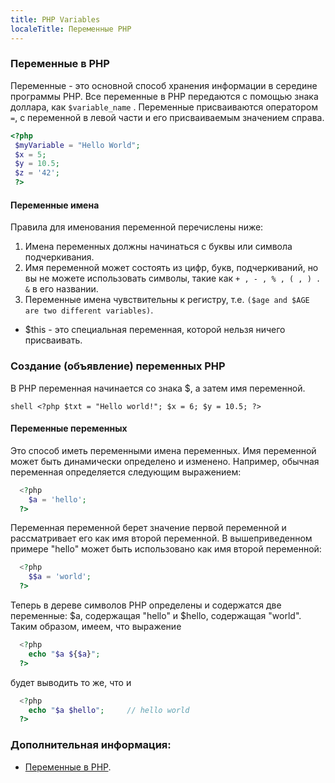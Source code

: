 ```yaml
---
title: PHP Variables
localeTitle: Переменные PHP
---
```

### Переменные в PHP

  Переменные - это основной способ хранения информации в середине программы PHP. Все переменные в PHP передаются с помощью знака доллара, как `$variable_name` . Переменные присваиваются оператором `=`, с переменной в левой части и его присваиваемым значением справа.

```PHP
<?php 
 $myVariable = "Hello World"; 
 $x = 5; 
 $y = 10.5; 
 $z = '42'; 
 ?> 
```

#### Переменные имена

  Правила для именования переменной перечислены ниже:

  1. Имена переменных должны начинаться с буквы или символа подчеркивания.
  2. Имя переменной может состоять из цифр, букв, подчеркиваний, но вы не можете использовать символы, такие как `+ , - , % , ( , ) . &`
  в его названии.
  3. Переменные имена чувствительны к регистру, т.е. `($age and $AGE are two different variables)`.

   * $this - это специальная переменная, которой нельзя ничего присваивать.

### Создание (объявление) переменных PHP

  В PHP переменная начинается со знака $, а затем имя переменной.

`shell <?php $txt = "Hello world!"; $x = 6; $y = 10.5; ?>`

#### Переменные переменных

  Это способ иметь переменными имена переменных. Имя переменной может быть динамически определено и изменено.
Например, обычная переменная определяется следующим выражением:

```PHP
  <?php
    $a = 'hello';
  ?>
```

  Переменная переменной берет значение первой переменной и рассматривает его как имя второй переменной. В вышеприведенном примере "hello" может быть использовано как имя второй переменной:

```PHP
  <?php
    $$a = 'world';
  ?>
```

 Теперь в дереве символов PHP определены и содержатся две переменные: $a, содержащая "hello" и $hello, содержащая "world". Таким образом, имеем, что выражение

```PHP
  <?php
    echo "$a ${$a}";
  ?>
```

  будет выводить то же, что и

```PHP
  <?php
    echo "$a $hello";     // hello world
  ?>
```


    
  ### Дополнительная информация:
*   [Переменные в PHP](http://php.net/manual/ru/language.variables.php).
